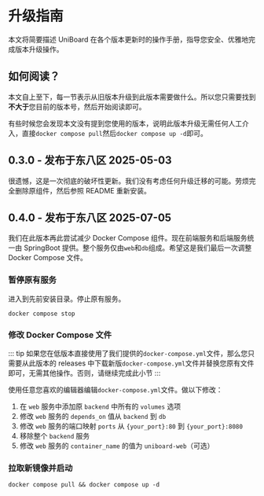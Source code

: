 # 升级指南

本文将简要描述 UniBoard 在各个版本更新时的操作手册，指导您安全、优雅地完成版本升级操作。

## 如何阅读？

本文自上至下，每一节表示从旧版本升级到此版本需要做什么。所以您只需要找到**不大于**您目前的版本号，然后开始阅读即可。

有些时候您会发现本文没有提到您使用的版本，说明此版本升级无需任何人工介入，直接`docker compose pull`然后`docker compose up -d`即可。

## 0.3.0 - 发布于东八区 2025-05-03

很遗憾，这是一次彻底的破坏性更新。我们没有考虑任何升级迁移的可能。劳烦完全删除原组件，然后参照 README 重新安装。

## 0.4.0 - 发布于东八区 2025-07-05

我们在此版本再此尝试减少 Docker Compose 组件。现在前端服务和后端服务统一由 SpringBoot 提供。整个服务仅由`web`和`db`组成。希望这是我们最后一次调整 Docker Compose 文件。

### 暂停原有服务

进入到先前安装目录。停止原有服务。

```shell
docker compose stop
```

### 修改 Docker Compose 文件

::: tip
如果您在低版本直接使用了我们提供的`docker-compose.yml`文件，那么您只需要从此版本的 releases 中下载新版`docker-compose.yml`文件并替换您原有文件即可，无需其他操作。否则，请继续完成此小节
:::

使用任意您喜欢的编辑器编辑`docker-compose.yml`文件。做以下修改：

1. 在 `web` 服务中添加原 `backend` 中所有的 `volumes` 选项
2. 修改 `web` 服务的 `depends_on` 值从 `backend` 到 `db`
3. 修改 `web` 服务的端口映射 `ports` 从 `{your_port}:80` 到 `{your_port}:8080`
4. 移除整个 `backend` 服务
5. 修改 `web` 服务的 `container_name` 的值为 `uniboard-web`（可选）

### 拉取新镜像并启动

```shell
docker compose pull && docker compose up -d
```

